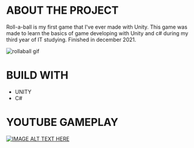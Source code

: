 # ABOUT THE PROJECT

Roll-a-ball is my first game that I've ever made with Unity. 
This game was made to learn the basics of game developing with Unity and c# during my third year of IT studying. 
Finished in december 2021.

![rollaball gif](https://user-images.githubusercontent.com/49866616/163268229-31a1025d-4348-42e8-b557-9e2789b28f6b.gif)


# BUILD WITH

* UNITY 
* C#

# YOUTUBE GAMEPLAY
[![IMAGE ALT TEXT HERE](https://img.youtube.com/vi/KL9NFNt4a1c/0.jpg)](https://www.youtube.com/watch?v=KL9NFNt4a1c)

